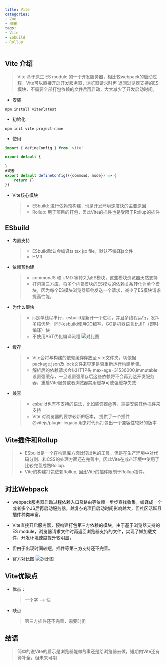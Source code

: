 ```yaml
---
title: Vite
categories:
- Vue
- 部署
tags:
- Vite
- ESbuild
- Rollup
---
```


## Vite 介绍
> Vite 基于原生 ES module 的一个开发服务器，相比较webpack的启动过程，Vite可以直接开启开发服务器，浏览器请求时再
> 返回浏览器支持的ES模块，不需要全部打包依赖的文件后再启动，大大减少了开发启动时间。

- 安装
```shell
npm install vite@latest
```

- 初始化
```shell
npm init vite project-name
```

- 使用
```js
import { defineConfig } from 'vite';

export default {
    
}
#或者
export default defineConfig(({commond, mode}) => {
    return {}
})
```

- Vite核心模块
  > - ESbuild: 进行依赖预构建，也是开发环境速度快的主要原因
  > - Rollup: 用于项目的打包，因此Vite的插件也是受限于Rollup的插件

## ESbuild

- 内置支持 
  > - ESbuild默认会编译ts tsx jsx file，默认不编译js文件
  > - HMR


- 依赖预构建 
  > - commonJS 和 UMD 等转义为ES模块，这些模块浏览器天然支持
  > - 打包第三方库，将多个内部模块的ES模块的依赖关系转化为单个模块，因为每个ES模块浏览器都会发送一个请求，减少了ES模块请求提高性能。


- 为什么很快
  > - js是单线程串行，esbuild是新开一个进程，并且多线程运行，发挥多核优势，同时esbuild使用GO编写，GO是机器语言比JIT（即时编译）快
  > - 不使用AST优化编译流程
![对比图](http://101.34.242.163/img_blog/esbuild.jpg)


- 缓存
  > - Vite会将与构建的依赖缓存存放至.vite文件夹，切依据package.json及.lock文件来界定是否重新运行构建步骤。
  > - 解析后的依赖请求会以HTTP头 max-age=31536000,immutable 设置强缓存，一旦设置强缓存后这些依赖将不会再到达开发服务器，重启Vite服务或者浏览器禁用缓存可使强缓存失效

- 兼容
  > - esbuild也有不支持的语法，比如装饰器@等，需要安装其他插件来支持
  > - Vite 对浏览器的要求较新的版本， 提供了一个插件 @vitejs/plugin-legacy 用来将代码打包出一个兼容性较好的版本

## Vite插件和Rollup
> - ESbuild是一个在构建库方面比较出色的工具，但是在生产环境中对代码分割、和CSS的处理方面还在完善中，因此Vite在成产环境中使用了比较完善成熟Rollup.
> - Vite的构建打包依赖Rollup, 因此Vite的插件限制于Rollup插件。



## 对比Webpack
- webpack服务器启动过程依赖入口及路由等依赖一步步查找收集，编译成一个或者多个JS后再启动服务器，越复杂的项目启动时间影响越大，但社区活跃且插件种类丰富。


- Vite直接开启服务器，预构建打包第三方依赖的模块，由于基于浏览器支持的ES module，浏览器请求文件时再返回浏览器支持的文件，实现了懒加载文件，开发环境速度提升较明显，


- 但由于出现时间较短，插件等第三方支持还不完善。


- 官方对比图
![对比图](http://101.34.242.163/img_blog/webpackVSvite.png)

## Vite优缺点
- 优点：
  > 一个字 —> 快
- 缺点
  > 第三方插件还不完善，需要时间

## 结语
> 简单的说Vite的启示是浏览器能做的事还是给浏览器去做，短期内Vite还有待补全，但未来可期
